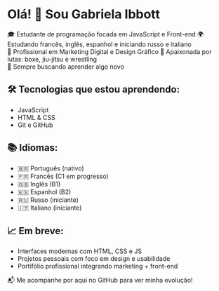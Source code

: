 # Olá! 👋 Sou Gabriela Ibbott 

🎓 Estudante de programação focada em JavaScript e Front-end
🌍 Estudando francês, inglês, espanhol e iniciando russo e italiano  
🎨 Profissional em Marketing Digital e Design Gráfico
🥋 Apaixonada por lutas: boxe, jiu-jitsu e wrestling  
🧠 Sempre buscando aprender algo novo

## 🛠️ Tecnologias que estou aprendendo:
- JavaScript 
- HTML & CSS
- Git e GitHub

## 📚 Idiomas:
- 🇧🇷 Português (nativo)
- 🇫🇷 Francês (C1 em progresso)
- 🇬🇧 Inglês (B1)
- 🇪🇸 Espanhol (B2)
- 🇷🇺 Russo (iniciante)
- 🇮🇹 Italiano (iniciante)

## 📈 Em breve:
- Interfaces modernas com HTML, CSS e JS
- Projetos pessoais com foco em design e usabilidade
- Portifólio profissional integrando marketing + front-end 

📬 Me acompanhe por aqui no GitHub para ver minha evolução!
